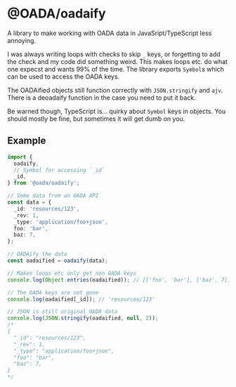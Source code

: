 # @OADA/oadaify

A library to make working with OADA data in JavaSript/TypeScript less annoying.

I was always writing loops with checks to skip `_` keys,
or forgetting to add the check and my code did something weird.
This makes loops etc. do what one expecst and wants 99% of the time.
The library exports `Symbol`s which can be used to access the OADA keys.

The OADAified objects still function correctly with `JSON.stringify` and `ajv`.
There is a deoadaify function in the case you need to put it back.

Be warned though, TypeScript is... quirky about `Symbol` keys in objects.
You should mostly be fine, but sometimes it will get dumb on you.

## Example

```typescript
import {
  oadaify,
  // Symbol for accessing `_id`
  _id,
} from '@oada/oadaify';

// Some data from an OADA API
const data = {
  _id: 'resources/123',
  _rev: 1,
  _type: 'application/foo+json',
  foo: 'bar',
  baz: 7,
};

// OADAify the data
const oadaified = oadaify(data);

// Makes loops etc only get non OADA keys
console.log(Object.entries(oadaified)); // [['foo', 'bar'], ['baz', 7]]

// The OADA keys are not gone
console.log(oadaified[_id]); // 'resources/123'

// JSON is still original OADA data
console.log(JSON.stringify(oadaified, null, 2));
/*
{
  "_id": "resources/123",
  "_rev": 1,
  "_type": "application/foo+json",
  "foo": "bar",
  "baz": 7,
}
*/
```
